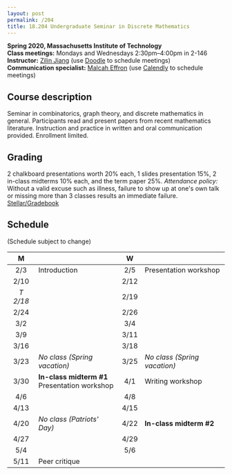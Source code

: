 ```yaml
---
layout: post
permalink: /204
title: 18.204 Undergraduate Seminar in Discrete Mathematics
---
```

**Spring 2020, Massachusetts Institute of Technology**  
**Class meetings:** Mondays and Wednesdays 2:30pm–4:00pm in 2-146  
**Instructor:** [Zilin Jiang](/) (use [Doodle](https://doodle.com/zilin) to schedule meetings)  
**Communication specialist:** [Malcah Effron](https://cmsw.mit.edu/profile/malcah-effron/) (use [Calendly](https://calendly.com/meffron) to schedule meetings)

## Course description

Seminar in combinatorics, graph theory, and discrete mathematics in general. Participants read and present papers from recent mathematics literature. Instruction and practice in written and oral communication provided. Enrollment limited.

## Grading

2 chalkboard presentations worth 20% each, 1 slides presentation 15%, 2 in-class midterms 10% each, and the term paper 25%.
*Attendance policy:* Without a valid excuse such as illness, failure to show up at one's own talk or missing more than 3 classes results an immediate failure.  
[Stellar/Gradebook](http://stellar.mit.edu/course/18/sp20/18.204/)

## Schedule

(Schedule subject to change)

| M    |   | W    |   |
|:----:|---|:----:|---|
| 2/3 | Introduction | 2/5 | Presentation workshop |
| 2/10 |  | 2/12 |  |
| *T 2/18* |  | 2/19 |  |
| 2/24 |  | 2/26 |  |
| 3/2 |  | 3/4 |  |
| 3/9 |  | 3/11 |  |
| 3/16 |  | 3/18 |  |
| 3/23 | _No class (Spring vacation)_ | 3/25 | _No class (Spring vacation)_ |
| 3/30 | **In-class midterm #1**<br>Presentation workshop | 4/1 | Writing workshop |
| 4/6  |  | 4/8 |  |
| 4/13 |  | 4/15  |  |
| 4/20 | _No class (Patriots' Day)_ | 4/22 | **In-class midterm #2** |
| 4/27 |  | 4/29 |  |
| 5/4 |  | 5/6 |  |
| 5/11 | Peer critique |
